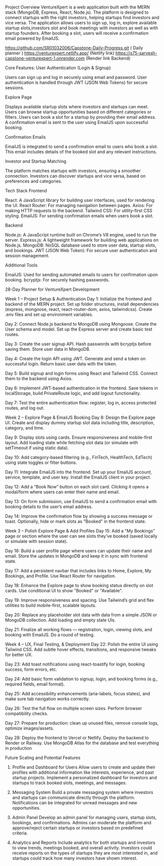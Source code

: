 Project Overview
VentureXpert is a web application built with the MERN stack (MongoDB, Express, React, Node.js). The platform is designed to connect startups with the right investors, helping startups find investors and vice versa. The application allows users to sign up, log in, explore available startup slots,investors slot and book meetings with investors as well as with startup founders. After booking a slot, users will receive a confirmation email powered by EmailJS.


https://github.com/SR01032006/Capstone-Daily-Progress.git ( Daily planner )
https://venturexpert.netlify.app/ (Netlify link)
https://s75-sarvesh-capstone-venturexpert-1.onrender.com (Render link Backend)


Core Features:
User Authentication (Login & Signup)

Users can sign up and log in securely using email and password.
User authentication is handled through JWT (JSON Web Tokens) for secure sessions.


Explore Page

Displays available startup slots where investors and startups can meet.
Users can browse startup opportunities based on different categories or filters.
Users can book a slot for a startup by providing their email address.
A confirmation email is sent to the user using EmailJS upon successful booking.


Confirmation Emails

EmailJS is integrated to send a confirmation email to users who book a slot.
This email includes details of the booked slot and any relevant instructions.


Investor and Startup Matching


The platform matches startups with investors, ensuring a smoother connection.
Investors can discover startups and vice versa, based on preferences and categories.









Tech Stack
Frontend

React: A JavaScript library for building user interfaces, used for rendering the UI.
React Router: For managing navigation between pages.
Axios: For making HTTP requests to the backend.
Tailwind CSS: For utility-first CSS styling.
EmailJS: For sending confirmation emails when users book a slot.


Backend

Node.js: A JavaScript runtime built on Chrome’s V8 engine, used to run the server.
Express.js: A lightweight framework for building web applications on Node.js.
MongoDB: NoSQL database used to store user data, startup slots, and bookings.
JWT (JSON Web Token): For secure user authentication and session management.


Additional Tools

EmailJS: Used for sending automated emails to users for confirmation upon booking.
bcryptjs: For securely hashing passwords.



 28-Day Planner for VentureXpert Development

Week 1 – Project Setup & Authentication
Day 1:
 Initialize the frontend and backend of the MERN project. Set up folder structures, install dependencies (express, mongoose, react, react-router-dom, axios, tailwindcss). Create .env files and set up environment variables.


Day 2:
 Connect Node.js backend to MongoDB using Mongoose. Create the User schema and model. Set up the Express server and create basic test routes.


Day 3:
 Create the user signup API. Hash passwords with bcryptjs before saving them. Store user data in MongoDB.


Day 4:
 Create the login API using JWT. Generate and send a token on successful login. Return basic user data with the token.


Day 5:
 Build signup and login forms using React and Tailwind CSS. Connect them to the backend using Axios.


Day 6:
 Implement JWT-based authentication in the frontend. Save tokens in localStorage, build PrivateRoute logic, and add logout functionality.


Day 7:
 Test the entire authentication flow: register, log in, access protected routes, and log out.



Week 2 – Explore Page & EmailJS Booking
Day 8:
 Design the Explore page UI. Create and display dummy startup slot data including title, description, category, and time.


Day 9:
 Display slots using cards. Ensure responsiveness and mobile-first layout. Add loading state while fetching slot data (or simulate with setTimeout if using static data).


Day 10:
 Add category-based filtering (e.g., FinTech, HealthTech, EdTech) using state toggles or filter buttons.


Day 11:
 Integrate EmailJS into the frontend. Set up your EmailJS account, service, template, and user key. Install the EmailJS client in your project.


Day 12:
 Add a “Book Now” button on each slot card. Clicking it opens a modal/form where users can enter their name and email.


Day 13:
 On form submission, use EmailJS to send a confirmation email with booking details to the user’s email address.


Day 14:
 Improve the confirmation flow by showing a success message or toast. Optionally, hide or mark slots as "Booked" in the frontend state.



Week 3 – Polish Explore Page & Add Profiles
Day 15:
 Add a "My Bookings" page or section where the user can see slots they’ve booked (saved locally or simulate with session state).


Day 16:
 Build a user profile page where users can update their name and email. Store the updates in MongoDB and keep it in sync with frontend state.


Day 17:
 Add a persistent navbar that includes links to Home, Explore, My Bookings, and Profile. Use React Router for navigation.


Day 18:
 Enhance the Explore page to show booking status directly on slot cards. Use conditional UI to show "Booked" or "Available".


Day 19:
 Improve responsiveness and spacing. Use Tailwind’s grid and flex utilities to build mobile-first, scalable layouts.


Day 20:
 Replace any placeholder slot data with data from a simple JSON or MongoDB collection. Add loading and empty state UIs.


Day 21:
 Finalize all working flows — registration, login, viewing slots, and booking with EmailJS. Do a round of testing.






Week 4 – UX, Final Testing, & Deployment
Day 22:
 Polish the entire UI using Tailwind CSS. Add subtle hover effects, transitions, and responsive tweaks for better UX.


Day 23:
 Add toast notifications using react-toastify for login, booking success, form errors, etc.


Day 24:
 Add basic form validation to signup, login, and booking forms (e.g., required fields, email format).


Day 25:
 Add accessibility enhancements (aria-labels, focus states), and make sure tab navigation works correctly.


Day 26:
 Test the full flow on multiple screen sizes. Perform browser compatibility checks.


Day 27:
 Prepare for production: clean up unused files, remove console logs, optimize images/assets.


Day 28:
 Deploy the frontend to Vercel or Netlify. Deploy the backend to Render or Railway. Use MongoDB Atlas for the database and test everything in production


Future Scaling and Potential Features
1. Profile and Dashboard for Users
Allow users to create and update their profiles with additional information like interests, experience, and past startup projects.
Implement a personalized dashboard for investors and startups to track booked slots, meetings, and messages.


2. Messaging System
Build a private messaging system where investors and startups can communicate directly through the platform.
Notifications can be integrated for unread messages and new opportunities.


3. Admin Panel
Develop an admin panel for managing users, startup slots, bookings, and confirmations.
Admins can moderate the platform and approve/reject certain startups or investors based on predefined criteria.



4. Analytics and Reports
Include analytics for both startups and investors to view trends, meetings booked, and overall activity.
Investors could receive reports on the types of startups they are most interested in, and startups could track how many investors have shown interest.
